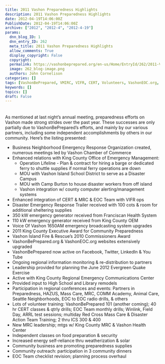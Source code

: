 ```yaml
---
title: 2011 Vashon Preparedness Highlights
description: 2011 Vashon Preparedness Highlights
date: 2012-04-19T14:06:00Z
PublishDate: 2012-04-19T14:06:00Z
archive: ["2012", "2012-4", "2012-4-19"]
params:
  dnn_blog_ID: 1
  dnn_entry_ID: 262
  meta_title: 2011 Vashon Preparedness Highlights
  allow_comments: True
  display_copyright: False
  copyright:
  permalink: https://vashonbeprepared.org/en-us/Home/EntryId/262/2011-Vashon-Preparedness-Highlights
  image: 262_blog-image.png
  authors: John Cornelison
categories: []
tags: [VashonBePrepared, VMIRC, VIFR, CERT, Volunteers, VashonEOC.org, NERO, EOC, VEPC, Red Cross, VoV, MRC, ARES]
keywords: []
topics: []
draft: False
---
```


<div class="wlWriterHeaderFooter" style="float: none; margin: 0px; padding: 4px 0px;"> </div>
<p>As mentioned at last night&rsquo;s annual meeting, preparedness efforts on Vashon made strong strides over the past year. These successes are only partially due to VashonBePrepared&rsquo;s efforts, and mainly by our various partners, including some independent accomplishments by others in our community. Here&rsquo;s the listing presented:</p>
<ul>
    <li>Business Neighborhood Emergency Response Organization created, numerous meetings led by Vashon Chamber of Commerce </li>
    <li>Enhanced relations with King County Office of Emergency Management:
    <ul>
        <li>Operation Lifeline - Plan &amp; contract for hiring a barge or dedicated ferry to shuttle supplies if normal ferry operations are down </li>
        <li>MOU with Vashon Island School District to serve as a Disaster Campus </li>
        <li>MOU with Camp Burton to house disaster workers from off island </li>
        <li>Vashon integration w/ county computer alerting/management systems </li>
    </ul>
    </li>
    <li>Enhanced integration of CERT &amp; MRC &amp; EOC Team with VIFR ops </li>
    <li>Disaster Emergency Response Trailer received with 100 cots &amp; room for additional sheltering supplies </li>
    <li>350 kW emergency generator received from Franciscan Health System </li>
    <li>110 kW emergency generator received from King County OEM </li>
    <li>Voice Of Vashon 1650AM emergency broadcasting system upgrades </li>
    <li>2011 King County Executive Award for Community Preparedness </li>
    <li>Vashon Island Fire &amp; Rescue&rsquo;s 2010 Commissioners Award </li>
    <li>VashonBePrepared.org &amp; VashonEOC.org websites extensively upgraded </li>
    <li>VashonBePrepared now active on Facebook, Twitter, LinkedIn &amp; You Tube </li>
    <li>Ongoing regional information monitoring &amp; re-distribution to partners </li>
    <li>Leadership provided for planning the June 2012 Evergreen Quake Exercise </li>
    <li>Active with King County Regional Emergency Communications Center </li>
    <li>Provided input to High School and Library remodels </li>
    <li>Participation in regional conferences and events: Partners in Preparedness, HAZUS, Mass Care, MRC, COMM Academy, Animal Care, Seattle Neighborhoods, EOC to EOC radio drills, &amp; others </li>
    <li>Lots of volunteer training: VashonBePrepared 101 (another coming); 40 hr CERT classes &amp; qtrly drills; EOC Team monthly drills; Winlink, Field Day, ARRL test sessions; multiday Red Cross Mass Care &amp; Disaster Action Team Training; 2 thru ICS 300 &amp; 400 </li>
    <li>New MRC leadership; mtgs w/ King County MRC &amp; Vashon Health Center </li>
    <li>Independent classes on food preparation &amp; security </li>
    <li>Increased energy self-reliance thru weatherization &amp; solar </li>
    <li>Community business are promoting preparedness supplies </li>
    <li>Community outreach: participation in 3 community dinners </li>
    <li>EOC Team checklist revision; planning process overhaul </li>
</ul>
